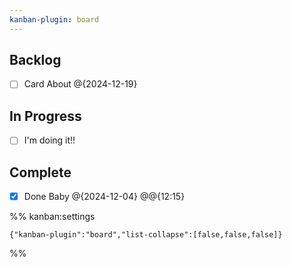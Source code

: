 ```yaml
---
kanban-plugin: board
---
```


## Backlog

- [ ] Card About @{2024-12-19}

## In Progress

- [ ] I'm doing it!!

## Complete

- [x] Done Baby @{2024-12-04} @@{12:15}

%% kanban:settings

```
{"kanban-plugin":"board","list-collapse":[false,false,false]}
```

%%
